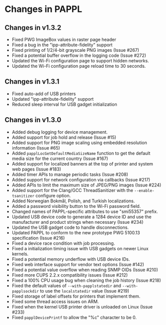 Changes in PAPPL
================

Changes in v1.3.2
-----------------

- Fixed PWG ImageBox values in raster page header
- Fixed a bug in the "ipp-attribute-fidelity" support
- Fixed printing of 1/2/4-bit grayscale PNG images (Issue #267)
- Fixed a potential buffer overflow in the logging code (Issue #272)
- Updated the Wi-Fi configuration page to support hidden networks.
- Updated the Wi-Fi configuration page reload time to 30 seconds.


Changes in v1.3.1
-----------------

- Fixed auto-add of USB printers
- Updated "ipp-attribute-fidelity" support
- Reduced sleep interval for USB gadget initialization


Changes in v1.3.0
-----------------

- Added debug logging for device management.
- Added support for job hold and release (Issue #15)
- Added support for PNG image scaling using embedded resolution information
  (Issue #65)
- Added `papplLocGetDefaultMediaSizeName` function to get the default media size
  for the current country (Issue #167)
- Added support for localized banners at the top of printer and system web pages
  (Issue #183)
- Added timer APIs to manage periodic tasks (Issue #208)
- Added support for network configuration via callbacks (Issue #217)
- Added APIs to limit the maximum size of JPEG/PNG images (Issue #224)
- Added support for the Clang/GCC ThreadSanitizer with the `--enable-tsanitizer`
  configure option.
- Added Norwegian Bokmål, Polish, and Turkish localizations.
- Added a password visibility button to the Wi-Fi password field.
- Changed names of PAPPL-specific attributes to use "smi55357" prefix.
- Updated USB device code to generate a 1284 device ID and use the manufacturer
  and product strings when necessary (Issue #234)
- Updated the USB gadget code to handle disconnections.
- Updated PAPPL to conform to the new prototype PWG 5100.13 specification
  (Issue #216)
- Fixed a device race condition with job processing.
- Fixed a initialization timing issue with USB gadgets on newer Linux kernels.
- Fixed a potential memory underflow with USB device IDs.
- Fixed web interface support for vendor text options (Issue #142)
- Fixed a potential value overflow when reading SNMP OIDs (Issue #210)
- Fixed more CUPS 2.2.x compatibility issues (Issue #212)
- Fixed a 100% CPU usage bug when cleaning the job history (Issue #218)
- Fixed the default values of `--with-papplstatedir` and `--with-papplsockdir`
  to use the `localstatedir` value (Issue #219)
- Fixed storage of label offsets for printers that implement them.
- Fixed some thread access issues on ARM.
- Fixed when the kernel USB printer driver is unloaded on Linux (Issue #233)
- Fixed `papplDevicePrintf` to allow the "%c" character to be 0.
